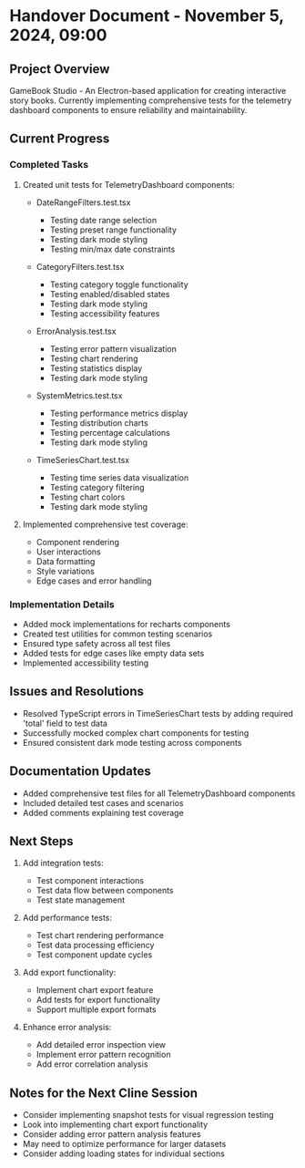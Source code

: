 # Handover Document - November 5, 2024, 09:00

## Project Overview
GameBook Studio - An Electron-based application for creating interactive story books. Currently implementing comprehensive tests for the telemetry dashboard components to ensure reliability and maintainability.

## Current Progress

### Completed Tasks
1. Created unit tests for TelemetryDashboard components:
   - DateRangeFilters.test.tsx
     - Testing date range selection
     - Testing preset range functionality
     - Testing dark mode styling
     - Testing min/max date constraints
   
   - CategoryFilters.test.tsx
     - Testing category toggle functionality
     - Testing enabled/disabled states
     - Testing dark mode styling
     - Testing accessibility features
   
   - ErrorAnalysis.test.tsx
     - Testing error pattern visualization
     - Testing chart rendering
     - Testing statistics display
     - Testing dark mode styling
   
   - SystemMetrics.test.tsx
     - Testing performance metrics display
     - Testing distribution charts
     - Testing percentage calculations
     - Testing dark mode styling
   
   - TimeSeriesChart.test.tsx
     - Testing time series data visualization
     - Testing category filtering
     - Testing chart colors
     - Testing dark mode styling

2. Implemented comprehensive test coverage:
   - Component rendering
   - User interactions
   - Data formatting
   - Style variations
   - Edge cases and error handling

### Implementation Details
- Added mock implementations for recharts components
- Created test utilities for common testing scenarios
- Ensured type safety across all test files
- Added tests for edge cases like empty data sets
- Implemented accessibility testing

## Issues and Resolutions
- Resolved TypeScript errors in TimeSeriesChart tests by adding required 'total' field to test data
- Successfully mocked complex chart components for testing
- Ensured consistent dark mode testing across components

## Documentation Updates
- Added comprehensive test files for all TelemetryDashboard components
- Included detailed test cases and scenarios
- Added comments explaining test coverage

## Next Steps
1. Add integration tests:
   - Test component interactions
   - Test data flow between components
   - Test state management

2. Add performance tests:
   - Test chart rendering performance
   - Test data processing efficiency
   - Test component update cycles

3. Add export functionality:
   - Implement chart export feature
   - Add tests for export functionality
   - Support multiple export formats

4. Enhance error analysis:
   - Add detailed error inspection view
   - Implement error pattern recognition
   - Add error correlation analysis

## Notes for the Next Cline Session
- Consider implementing snapshot tests for visual regression testing
- Look into implementing chart export functionality
- Consider adding error pattern analysis features
- May need to optimize performance for larger datasets
- Consider adding loading states for individual sections
